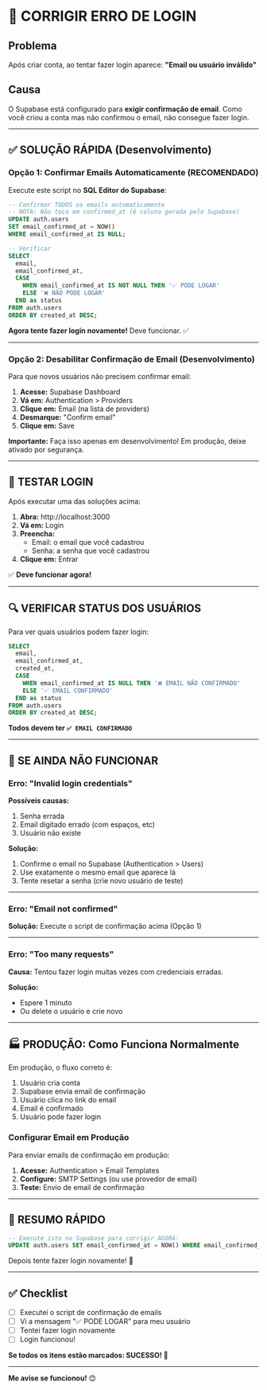 # 🔐 CORRIGIR ERRO DE LOGIN

## Problema
Após criar conta, ao tentar fazer login aparece: **"Email ou usuário inválido"**

## Causa
O Supabase está configurado para **exigir confirmação de email**. Como você criou a conta mas não confirmou o email, não consegue fazer login.

---

## ✅ SOLUÇÃO RÁPIDA (Desenvolvimento)

### Opção 1: Confirmar Emails Automaticamente (RECOMENDADO)

Execute este script no **SQL Editor do Supabase**:

```sql
-- Confirmar TODOS os emails automaticamente
-- NOTA: Não toca em confirmed_at (é coluna gerada pelo Supabase)
UPDATE auth.users
SET email_confirmed_at = NOW()
WHERE email_confirmed_at IS NULL;

-- Verificar
SELECT
  email,
  email_confirmed_at,
  CASE
    WHEN email_confirmed_at IS NOT NULL THEN '✅ PODE LOGAR'
    ELSE '❌ NÃO PODE LOGAR'
  END as status
FROM auth.users
ORDER BY created_at DESC;
```

**Agora tente fazer login novamente!** Deve funcionar. ✅

---

### Opção 2: Desabilitar Confirmação de Email (Desenvolvimento)

Para que novos usuários não precisem confirmar email:

1. **Acesse:** Supabase Dashboard
2. **Vá em:** Authentication > Providers
3. **Clique em:** Email (na lista de providers)
4. **Desmarque:** "Confirm email"
5. **Clique em:** Save

**Importante:** Faça isso apenas em desenvolvimento! Em produção, deixe ativado por segurança.

---

## 🧪 TESTAR LOGIN

Após executar uma das soluções acima:

1. **Abra:** http://localhost:3000
2. **Vá em:** Login
3. **Preencha:**
   - Email: o email que você cadastrou
   - Senha: a senha que você cadastrou
4. **Clique em:** Entrar

✅ **Deve funcionar agora!**

---

## 🔍 VERIFICAR STATUS DOS USUÁRIOS

Para ver quais usuários podem fazer login:

```sql
SELECT
  email,
  email_confirmed_at,
  created_at,
  CASE
    WHEN email_confirmed_at IS NULL THEN '❌ EMAIL NÃO CONFIRMADO'
    ELSE '✅ EMAIL CONFIRMADO'
  END as status
FROM auth.users
ORDER BY created_at DESC;
```

**Todos devem ter `✅ EMAIL CONFIRMADO`**

---

## 🐛 SE AINDA NÃO FUNCIONAR

### Erro: "Invalid login credentials"

**Possíveis causas:**
1. Senha errada
2. Email digitado errado (com espaços, etc)
3. Usuário não existe

**Solução:**
1. Confirme o email no Supabase (Authentication > Users)
2. Use exatamente o mesmo email que aparece lá
3. Tente resetar a senha (crie novo usuário de teste)

---

### Erro: "Email not confirmed"

**Solução:** Execute o script de confirmação acima (Opção 1)

---

### Erro: "Too many requests"

**Causa:** Tentou fazer login muitas vezes com credenciais erradas.

**Solução:**
- Espere 1 minuto
- Ou delete o usuário e crie novo

---

## 🏭 PRODUÇÃO: Como Funciona Normalmente

Em produção, o fluxo correto é:

1. Usuário cria conta
2. Supabase envia email de confirmação
3. Usuário clica no link do email
4. Email é confirmado
5. Usuário pode fazer login

### Configurar Email em Produção

Para enviar emails de confirmação em produção:

1. **Acesse:** Authentication > Email Templates
2. **Configure:** SMTP Settings (ou use provedor de email)
3. **Teste:** Envio de email de confirmação

---

## 📝 RESUMO RÁPIDO

```sql
-- Execute isto no Supabase para corrigir AGORA:
UPDATE auth.users SET email_confirmed_at = NOW() WHERE email_confirmed_at IS NULL;
```

Depois tente fazer login novamente! 🚀

---

## ✅ Checklist

- [ ] Executei o script de confirmação de emails
- [ ] Vi a mensagem "✅ PODE LOGAR" para meu usuário
- [ ] Tentei fazer login novamente
- [ ] Login funcionou!

**Se todos os itens estão marcados: SUCESSO! 🎉**

---

**Me avise se funcionou!** 😊
